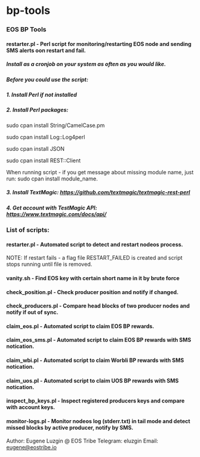 # bp-tools
### EOS BP Tools 

#### restarter.pl - Perl script for monitoring/restarting EOS node and sending SMS alerts oon restart and fail.
##### Install as a cronjob on your system as often as you would like.
##### Before you could use the script:

##### 1. Install Perl if not installed

##### 2. Install Perl packages:

sudo cpan install String/CamelCase.pm

sudo cpan install Log::Log4perl

sudo cpan install JSON

sudo cpan install REST::Client

When running script - if you get message about missing module name,
just run: sudo cpan install module_name.

##### 3. Install TextMagic: https://github.com/textmagic/textmagic-rest-perl 

##### 4. Get account with TestMagic API: https://www.textmagic.com/docs/api/

### List of scripts:

#### restarter.pl - Automated script to detect and restart nodeos process.
NOTE: If restart fails - a flag file RESTART_FAILED is created and script stops running until file is removed.

#### vanity.sh - Find EOS key with certain short name in it by brute force

#### check_position.pl - Check producer position and notify if changed.

#### check_producers.pl - Compare head blocks of two producer nodes and notify if out of sync.

#### claim_eos.pl - Automated script to claim EOS BP rewards.

#### claim_eos_sms.pl - Automated script to claim EOS BP rewards with SMS notication.

#### claim_wbi.pl - Automated script to claim Worbli BP rewards with SMS notication.

#### claim_uos.pl - Automated script to claim UOS BP rewards with SMS notication.

#### inspect_bp_keys.pl - Inspect registered producers keys and compare with account keys.

#### monitor-logs.pl - Monitor nodeos log (stderr.txt) in tail mode and detect missed blocks by active producer, notify by SMS.

Author: Eugene Luzgin @ EOS Tribe
Telegram: eluzgin
Email: eugene@eostribe.io


